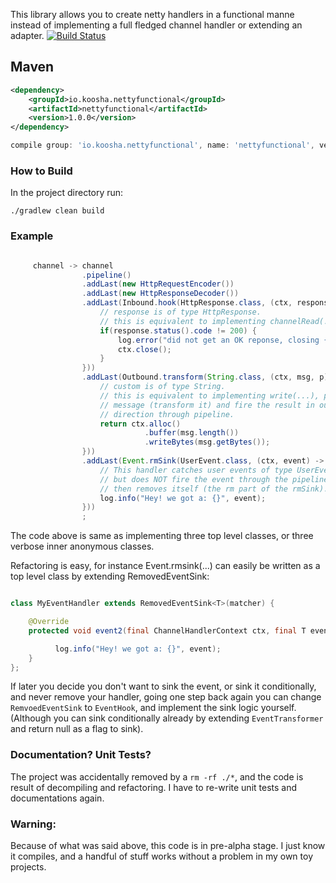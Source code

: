 This library allows you to create netty handlers in a functional manne instead 
of implementing a full fledged channel handler or extending an adapter. [![Build Status](https://travis-ci.org/hkoosha/netty-functional.svg?branch=master)](https://travis-ci.org/hkoosha/netty-functional)

## Maven

```xml
<dependency>
    <groupId>io.koosha.nettyfunctional</groupId>
    <artifactId>nettyfunctional</artifactId>
    <version>1.0.0</version>
</dependency>
```

```groovy
compile group: 'io.koosha.nettyfunctional', name: 'nettyfunctional', version: '1.0.0'
```

### How to Build

In the project directory run:

`./gradlew clean build`


### Example

```java

     channel -> channel
                .pipeline()
                .addLast(new HttpRequestEncoder())
                .addLast(new HttpResponseDecoder())
                .addLast(Inbound.hook(HttpResponse.class, (ctx, response) -> {
                    // response is of type HttpResponse.
                    // this is equivalent to implementing channelRead(...)
                    if(response.status().code != 200) {
                        log.error("did not get an OK reponse, closing {}", ctx.channel());
                        ctx.close();
                    }
                }))
                .addLast(Outbound.transform(String.class, (ctx, msg, p) -> {
                    // custom is of type String.
                    // this is equivalent to implementing write(...), processing
                    // message (transform it) and fire the result in outbound
                    // direction through pipeline.
                    return ctx.alloc()
                              .buffer(msg.length()) 
                              .writeBytes(msg.getBytes());
                }))
                .addLast(Event.rmSink(UserEvent.class, (ctx, event) -> {
                    // This handler catches user events of type UserEvent,
                    // but does NOT fire the event through the pipeline (sinks the event), 
                    // then removes itself (the rm part of the rmSink).
                    log.info("Hey! we got a: {}", event);
                }))
                ;
```


The code above is same as implementing three top level classes, or three verbose
inner anonymous classes.

Refactoring is easy, for instance Event.rmsink(...) can easily be written as a
top level class by extending RemovedEventSink:

```java

class MyEventHandler extends RemovedEventSink<T>(matcher) {

    @Override
    protected void event2(final ChannelHandlerContext ctx, final T event) throws Exception {

          log.info("Hey! we got a: {}", event);
    }
};
```


If later you decide you don't want to sink the event, or sink it conditionally,
and never remove your handler, going one step back again you can change 
`RemvoedEventSink` to `EventHook`, and implement the sink logic yourself. 
(Although you can sink conditionally already by extending `EventTransformer` and
return null as a flag to sink).



### Documentation? Unit Tests?

The project was accidentally removed by a `rm -rf ./*`, and the code is result
of decompiling and refactoring. I have to re-write unit tests and documentations
again.


### Warning:

Because of what was said above, this code is in pre-alpha stage.
I just know it compiles, and a handful of stuff works without a problem in my
own toy projects.
